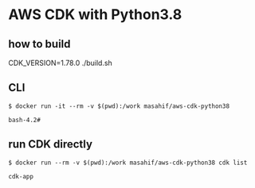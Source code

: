 # AWS CDK with Python3.8

## how to build
CDK_VERSION=1.78.0 ./build.sh

## CLI
```
$ docker run -it --rm -v $(pwd):/work masahif/aws-cdk-python38

bash-4.2#
```

## run CDK directly
```
$ docker run --rm -v $(pwd):/work masahif/aws-cdk-python38 cdk list

cdk-app
```
